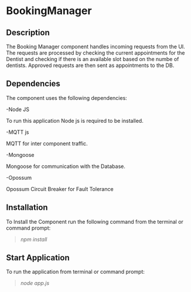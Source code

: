 # BookingManager

## Description

The Booking Manager component handles incoming requests from the UI. The requests are processed by checking the current appointments for the Dentist and checking if there is an available slot based on the numbe of dentists. Approved requests are then sent as appointments to the DB.

## Dependencies

The component uses the following dependencies:

-Node JS

To run this application Node js is required to be installed.

-MQTT js

MQTT for inter component traffic.

-Mongoose

Mongoose for communication with the Database.

-Opossum

Opossum Circuit Breaker for Fault Tolerance

## Installation

To Install the Component run the following command from the terminal or command prompt:

> *npm install*


## Start Application

To run the application from terminal or command prompt:

> *node app.js*



